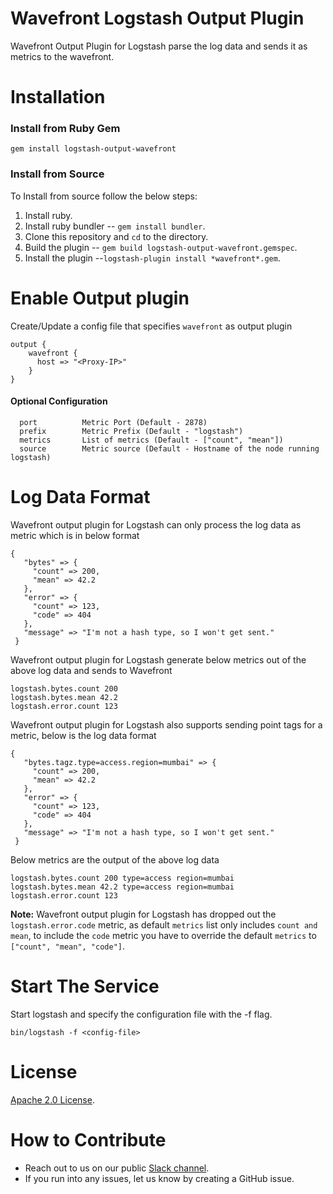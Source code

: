 # Wavefront Logstash Output Plugin
Wavefront Output Plugin for Logstash parse the log data and sends it as metrics to the wavefront.

# Installation
### Install from Ruby Gem
```
gem install logstash-output-wavefront
```

### Install from Source
To Install from source follow the below steps:
   1. Install ruby.
   2. Install ruby bundler -- `gem install bundler`.
   3. Clone this repository and `cd` to the directory.
   4. Build the plugin -- `gem build logstash-output-wavefront.gemspec`.
   5. Install the plugin --`logstash-plugin install *wavefront*.gem`.

# Enable Output plugin
Create/Update a config file that specifies `wavefront` as output plugin
```
output {
    wavefront {
      host => "<Proxy-IP>"
    }
}
```
#### Optional Configuration
```
  port          Metric Port (Default - 2878)
  prefix        Metric Prefix (Default - "logstash")
  metrics       List of metrics (Default - ["count", "mean"])
  source        Metric source (Default - Hostname of the node running logstash)  
```

# Log Data Format
Wavefront output plugin for Logstash can only process the log data as metric which is in below format
```
{
   "bytes" => {
     "count" => 200,
     "mean" => 42.2
   },
   "error" => {
     "count" => 123,
     "code" => 404
   },
   "message" => "I'm not a hash type, so I won't get sent."
 }
```
Wavefront output plugin for Logstash generate below metrics out of the above log data and sends to Wavefront
```
logstash.bytes.count 200
logstash.bytes.mean 42.2
logstash.error.count 123
```
Wavefront output plugin for Logstash also supports sending point tags for a metric, below is the log data format
```
{
   "bytes.tagz.type=access.region=mumbai" => {
     "count" => 200,
     "mean" => 42.2
   },
   "error" => {
     "count" => 123,
     "code" => 404
   },
   "message" => "I'm not a hash type, so I won't get sent."
 }
```
Below metrics are the output of the above log data
```
logstash.bytes.count 200 type=access region=mumbai
logstash.bytes.mean 42.2 type=access region=mumbai
logstash.error.count 123
```

**Note:** Wavefront output plugin for Logstash has dropped out the `logstash.error.code` metric, as default `metrics` list only includes `count and mean`, to include the `code` metric you have to override the default `metrics` to `["count", "mean", "code"]`.

# Start The Service
Start logstash and specify the configuration file with the -f flag.
```
bin/logstash -f <config-file>
```

# License
[Apache 2.0 License](LICENSE).

# How to Contribute

* Reach out to us on our public [Slack channel](https://www.wavefront.com/join-public-slack).
* If you run into any issues, let us know by creating a GitHub issue.